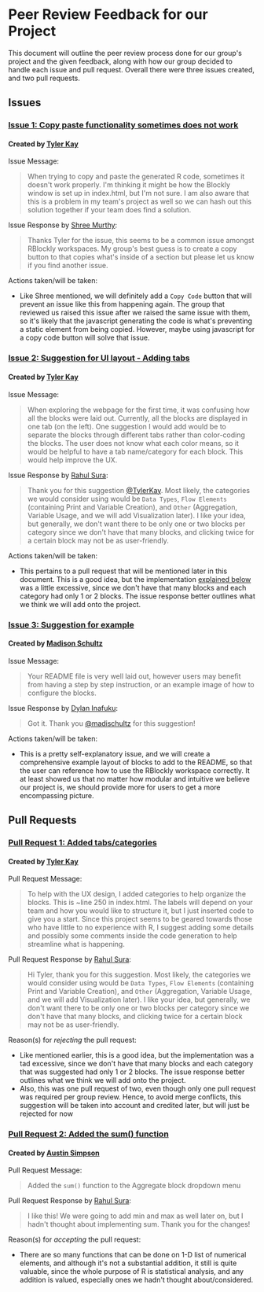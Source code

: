 # Peer Review Feedback for our Project

This document will outline the peer review process done for our group's project and the given feedback, along with how our group decided to handle each issue and pull request. Overall there were three issues created, and two pull requests.

## Issues

### [Issue 1: Copy paste functionality sometimes does not work](https://github.com/shmurthy08/RBlockly/issues/15)
#### Created by [Tyler Kay](https://github.com/TylerKay)

Issue Message: 
> When trying to copy and paste the generated R code, sometimes it doesn't work properly. I'm thinking it might be how the Blockly window is set up in index.html, but I'm not sure. I am also aware that this is a problem in my team's project as well so we can hash out this solution together if your team does find a solution.

Issue Response by [Shree Murthy](https://github.com/shmurthy08):
> Thanks Tyler for the issue, this seems to be a common issue amongst RBlockly workspaces. My group's best guess is to create a copy button to that copies what's inside of a section but please let us know if you find another issue.

Actions taken/will be taken:
- Like Shree mentioned, we will definitely add a `Copy Code` button that will prevent an issue like this from happening again. The group that reviewed us raised this issue after we raised the same issue with them, so it's likely that the javascript generating the code is what's preventing a static element from being copied. However, maybe using javascript for a copy code button will solve that issue.

### [Issue 2: Suggestion for UI layout - Adding tabs](https://github.com/shmurthy08/RBlockly/issues/16)
#### Created by [Tyler Kay](https://github.com/TylerKay)

Issue Message: 
> When exploring the webpage for the first time, it was confusing how all the blocks were laid out. Currently, all the blocks are displayed in one tab (on the left). One suggestion I would add would be to separate the blocks through different tabs rather than color-coding the blocks. The user does not know what each color means, so it would be helpful to have a tab name/category for each block. This would help improve the UX.

Issue Response by [Rahul Sura](https://github.com/rsura):
> Thank you for this suggestion [@TylerKay](https://github.com/TylerKay). Most likely, the categories we would consider using would be `Data Types`, `Flow Elements` (containing Print and Variable Creation), and `Other` (Aggregation, Variable Usage, and we will add Visualization later). I like your idea, but generally, we don't want there to be only one or two blocks per category since we don't have that many blocks, and clicking twice for a certain block may not be as user-friendly.

Actions taken/will be taken:
- This pertains to a pull request that will be mentioned later in this document. This is a good idea, but the implementation [explained below](#pull-request-1-added-tabscategories) was a little excessive, since we don't have that many blocks and each category had only 1 or 2 blocks. The issue response better outlines what we think we will add onto the project.

### [Issue 3: Suggestion for example](https://github.com/shmurthy08/RBlockly/issues/19)
#### Created by [Madison Schultz](https://github.com/madischultz)

Issue Message: 
> Your README file is very well laid out, however users may benefit from having a step by step instruction, or an example image of how to configure the blocks.

Issue Response by [Dylan Inafuku](https://github.com/dinafuku):
> Got it. Thank you [@madischultz](https://github.com/madischultz) for this suggestion!

Actions taken/will be taken:
- This is a pretty self-explanatory issue, and we will create a comprehensive example layout of blocks to add to the README, so that the user can reference how to use the RBlockly workspace correctly. It at least showed us that no matter how modular and intuitive we believe our project is, we should provide more for users to get a more encompassing picture.

## Pull Requests

### [Pull Request 1: Added tabs/categories](https://github.com/shmurthy08/RBlockly/pull/17)
#### Created by [Tyler Kay](https://github.com/TylerKay)

Pull Request Message: 
> To help with the UX design, I added categories to help organize the blocks. This is ~line 250 in index.html. The labels will depend on your team and how you would like to structure it, but I just inserted code to give you a start. Since this project seems to be geared towards those who have little to no experience with R, I suggest adding some details and possibly some comments inside the code generation to help streamline what is happening.

Pull Request Response by [Rahul Sura](https://github.com/rsura):
> Hi Tyler, thank you for this suggestion. Most likely, the categories we would consider using would be `Data Types`, `Flow Elements` (containing Print and Variable Creation), and `Other` (Aggregation, Variable Usage, and we will add Visualization later). I like your idea, but generally, we don't want there to be only one or two blocks per category since we don't have that many blocks, and clicking twice for a certain block may not be as user-friendly.

Reason(s) for *rejecting* the pull request:
- Like mentioned earlier, this is a good idea, but the implementation was a tad excessive, since we don't have that many blocks and each category that was suggested had only 1 or 2 blocks. The issue response better outlines what we think we will add onto the project.
- Also, this was one pull request of two, even though only one pull request was required per group review. Hence, to avoid merge conflicts, this suggestion will be taken into account and credited later, but will just be rejected for now

### [Pull Request 2: Added the sum() function](https://github.com/shmurthy08/RBlockly/pull/18)
#### Created by [Austin Simpson](https://github.com/Austin-Simpson)

Pull Request Message: 
> Added the `sum()` function to the Aggregate block dropdown menu

Pull Request Response by [Rahul Sura](https://github.com/rsura):
> I like this! We were going to add min and max as well later on, but I hadn't thought about implementing sum. Thank you for the changes!

Reason(s) for *accepting* the pull request:
- There are so many functions that can be done on 1-D list of numerical elements, and although it's not a substantial addition, it still is quite valuable, since the whole purpose of R is statistical analysis, and any addition is valued, especially ones we hadn't thought about/considered.